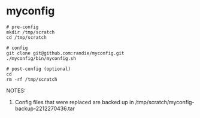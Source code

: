 # myconfig

```
# pre-config
mkdir /tmp/scratch
cd /tmp/scratch

# config
git clone git@github.com:randie/myconfig.git
./myconfig/bin/myconfig.sh

# post-config (optional)
cd
rm -rf /tmp/scratch
```

NOTES:

1. Config files that were replaced are backed up in /tmp/scratch/myconfig-backup-2212270436.tar
